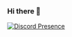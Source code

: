 ### Hi there 👋

[![Discord Presence](https://lanyard.cnrad.dev/api/821839334981501009)](https://discord.com/users/821839334981501009)
